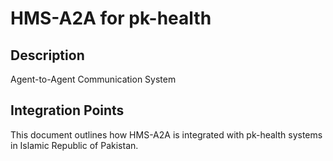 # HMS-A2A for pk-health

## Description

Agent-to-Agent Communication System

## Integration Points

This document outlines how HMS-A2A is integrated with pk-health systems in Islamic Republic of Pakistan.
